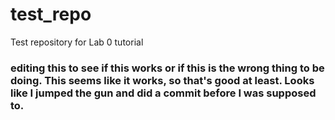 # test_repo
Test repository for Lab 0 tutorial

### editing this to see if this works or if this is the wrong thing to be doing. This seems like it works, so that's good at least. Looks like I jumped the gun and did a commit before I was supposed to. 